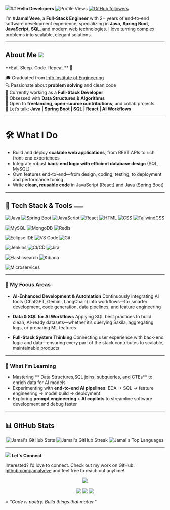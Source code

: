 <img src="https://media.giphy.com/media/hvRJCLFzcasrR4ia7z/giphy.gif" width="30"/>## **Hello Developers**
![Profile Views](https://komarev.com/ghpvc/?username=jamalveve&label=Profile%20views&color=0e75b6&style=flat)
[![GitHub followers](https://img.shields.io/github/followers/jamalveve?label=Follow&style=social)](https://github.com/jamalveve?tab=followers)

I’m #**Jamal Veve**, a **Full-Stack Engineer** with 2+ years of end-to-end software development experience, specializing in **Java**, **Spring Boot**, **JavaScript**, **SQL**, and modern web technologies. I love turning complex problems into scalable, elegant solutions.

---

<h2> About Me <img src="https://media.giphy.com/media/3o7TKsQ7XzkgGOKUis/giphy.gif" width="25"/></h2>
**Eat. Sleep. Code. Repeat.** 🔁

🎓 Graduated from [Info Institute of Engineering](https://infoengg.com/)  
🔍 Passionate about **problem solving** and clean code  
🔭 Currently working as a **Full-Stack Developer**  
🌱 Obsessed with **Data Structures & Algorithms**  
🤝 Open to **freelancing, open-source contributions**, and collab projects  
💬 Let’s talk: **Java | Spring Boot | SQL | React | AI Workflows**

---

# **🛠 What I Do**

* Build and deploy **scalable web applications**, from REST APIs to rich front-end experiences
* Integrate robust **back-end logic with efficient database design** (SQL, MySQL)
* Own features end-to-end—from design, coding, testing, to deployment and performance tuning
* Write **clean, reusable code** in JavaScript (React) and Java (Spring Boot)

---

<h2>🧰 Tech Stack & Tools <img src="https://raw.githubusercontent.com/platane/snk/output/github-contribution-grid-snake.svg" width="30"/></h2>

![Java](https://img.shields.io/badge/Java-007396?style=for-the-badge&logo=java&logoColor=white)
![Spring Boot](https://img.shields.io/badge/Spring_Boot-6DB33F?style=for-the-badge&logo=spring-boot&logoColor=white)
![JavaScript](https://img.shields.io/badge/JavaScript-F7DF1E?style=for-the-badge&logo=javascript&logoColor=black)
![React](https://img.shields.io/badge/React-20232A?style=for-the-badge&logo=react&logoColor=61DAFB)
![HTML](https://img.shields.io/badge/HTML5-E34F26?style=for-the-badge&logo=html5&logoColor=white)
![CSS](https://img.shields.io/badge/CSS3-1572B6?style=for-the-badge&logo=css3&logoColor=white)
![TailwindCSS](https://img.shields.io/badge/TailwindCSS-38B2AC?style=for-the-badge&logo=tailwind-css&logoColor=white)

![MySQL](https://img.shields.io/badge/MySQL-005C84?style=for-the-badge&logo=mysql&logoColor=white)
![MongoDB](https://img.shields.io/badge/MongoDB-47A248?style=for-the-badge&logo=mongodb&logoColor=white)
![Redis](https://img.shields.io/badge/Redis-DC382D?style=for-the-badge&logo=redis&logoColor=white)

![Eclipse IDE](https://img.shields.io/badge/Eclipse-2C2255?style=for-the-badge&logo=eclipse&logoColor=white)
![VS Code](https://img.shields.io/badge/VS_Code-007ACC?style=for-the-badge&logo=visual-studio-code&logoColor=white)
![Git](https://img.shields.io/badge/Git-F05032?style=for-the-badge&logo=git&logoColor=white)

![Jenkins](https://img.shields.io/badge/Jenkins-D24939?style=for-the-badge&logo=jenkins&logoColor=white)
![CI/CD](https://img.shields.io/badge/CI/CD-3DDC84?style=for-the-badge&logo=github-actions&logoColor=white)
![Jira](https://img.shields.io/badge/Jira-0052CC?style=for-the-badge&logo=jira&logoColor=white)

![Elasticsearch](https://img.shields.io/badge/Elasticsearch-005571?style=for-the-badge&logo=elasticsearch&logoColor=white)
![Kibana](https://img.shields.io/badge/Kibana-E8478B?style=for-the-badge&logo=kibana&logoColor=white)

![Microservices](https://img.shields.io/badge/Microservices-FF6F00?style=for-the-badge&logo=spring&logoColor=white)

---

### **🎯 My Focus Areas**

* **AI-Enhanced Development & Automation**
  Continuously integrating AI tools (ChatGPT, Gemini, LangChain) into workflows—for smarter development, code generation, data pipelines, and feature engineering

* **Data & SQL for AI Workflows**
  Applying SQL best practices to build clean, AI-ready datasets—whether it’s querying Sakila, aggregating logs, or preparing ML features

* **Full-Stack System Thinking**
  Connecting user experience with back-end logic and data—ensuring every part of the stack contributes to scalable, maintainable products

---

### **🌱 What I’m Learning**

* Mastering ** Data Structures,SQL joins, subqueries, and CTEs** to enrich data for AI models
* Experimenting with **end-to-end AI pipelines**: EDA → SQL → feature engineering → model build → deployment
* Exploring **prompt engineering + AI copilots** to streamline software development and debug faster

---

## 📊 GitHub Stats

<p align="center">
  <img src="https://github-readme-stats.vercel.app/api?username=jamalveve&show_icons=true&theme=radical" alt="Jamal's GitHub Stats" />
  <img src="https://github-readme-streak-stats.herokuapp.com/?user=jamalveve&theme=radical" alt="Jamal's GitHub Streak" />
  <img src="https://github-readme-stats.vercel.app/api/top-langs/?username=jamalveve&layout=compact&theme=radical" alt="Jamal's Top Languages" />
</p>

---


<img src="https://media.giphy.com/media/hvRJCLFzcasrR4ia7z/giphy.gif" width="30"/> **Let's Connect**

Interested? I’d love to connect. Check out my work on GitHub: [github.com/jamalveve](https://github.com/jamalveve) and feel free to reach out anytime!

<p align="center">
  <img src="https://readme-typing-svg.herokuapp.com?font=Fira+Code&size=22&pause=1000&color=58A6FF&center=true&vCenter=true&width=435&lines=Let's+Connect+and+Code!;Full-Stack+Engineer+%7C+AI+Explorer;Drop+a+message+anytime+🚀" />
</p>

<p align="center">
  <a href="https://www.linkedin.com/in/jamal-veve/"><img src="https://img.shields.io/badge/LinkedIn-blue?style=for-the-badge&logo=linkedin" /></a>
  <a href="https://github.com/jamalveve"><img src="https://img.shields.io/badge/GitHub-000?style=for-the-badge&logo=github" /></a>
  <a href="mailto:your.jamalveve01@gmail.com"><img src="https://img.shields.io/badge/Email-red?style=for-the-badge&logo=gmail&logoColor=white" /></a>
</p>


⭐️ *“Code is poetry. Build things that matter.”*




